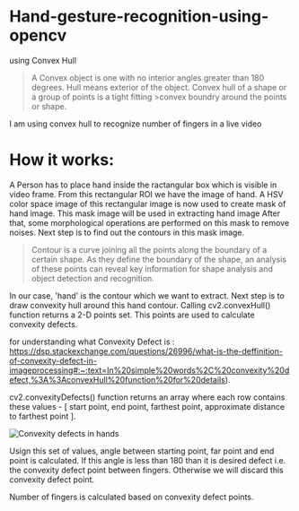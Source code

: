 # Hand-gesture-recognition-using-opencv
 using Convex Hull
 
>A Convex object is one with no interior angles greater than 180 degrees. Hull means exterior of the object. Convex hull of a shape or a group of points is a tight fitting >convex boundry around the points or shape. 
 
 I am using convex hull to recognize number of fingers in a live video
 
 # How it works:
 A Person has to place hand inside the ractangular box which is visible in video frame. From this rectangular ROI we have the image of hand. A HSV color space image of this rectangular image is now used to create mask of hand image. This mask image will be used in extracting hand image
After that, some morphological operations are performed on this mask to remove noises. Next step is to find out the contours in this mask image. 

>Contour is a curve joining all the points along the boundary of a certain shape. As they define the boundary of the shape, an analysis of these
>points can reveal key information for shape analysis and object detection and recognition. 

In our case, 'hand' is the contour which we want to extract.  Next step is to draw convexity hull around this hand contour.  Calling cv2.convexHull() function returns a 2-D points set. This points are used to calculate convexity defects. 


for understanding what Convexity Defect is :
https://dsp.stackexchange.com/questions/26996/what-is-the-deffinition-of-convexity-defect-in-imageprocessing#:~:text=In%20simple%20words%2C%20convexity%20defect,%3A%3AconvexHull%20function%20for%20details).


cv2.convexityDefects() function returns an array where each row contains these values - [ start point, end point, farthest point, approximate distance to farthest point ].

![Convexity defects in hands](https://miro.medium.com/max/682/1*ICriWpg3imhLUJQI-o8INA.png)

Usign this set of values, angle between starting point, far point and end point  is calculated. If this angle is less than 180 than it is desired defect i.e. the convexity defect point between fingers. Otherwise we will discard this convexity defect point. 

Number of fingers is calculated based on convexity defect points.
